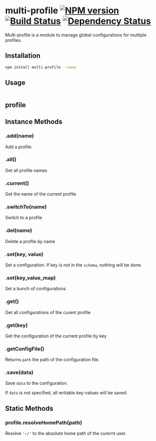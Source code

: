 # multi-profile [![NPM version](https://badge.fury.io/js/multi-profile.png)](http://badge.fury.io/js/multi-profile) [![Build Status](https://travis-ci.org/kaelzhang/node-multi-profile.png?branch=master)](https://travis-ci.org/kaelzhang/node-multi-profile) [![Dependency Status](https://gemnasium.com/kaelzhang/node-multi-profile.png)](https://gemnasium.com/kaelzhang/node-multi-profile)

Multi-profile is a module to manage global configurations for multiple profiles.

## Installation

```sh
npm install multi-profile --save
```

## Usage

```js

```

## profile

## Instance Methods

### .add(name)

Add a profile

### .all()

Get all profile names

### .current()

Get the name of the current profile

### .switchTo(name)

Switch to a profile

### .del(name)

Delete a profile by name

### .set(key, value)

Set a configuration. If key is not in the `schema`, nothing will be done.

### .set(key_value_map)

Set a bunch of configurations

### .get()

Get all configurations of the curent profile

### .get(key)

Get the configuration of the current profile by key

### .getConfigFile()

Returns `path` the path of the configuration file.

### .save(data)

Save `data` to the configuration.

If `data` is not specified, all writable key-values will be saved.

## Static Methods

### profile.resolveHomePath(path)

Resolve `'~/'` to the absolute home path of the curernt user.



